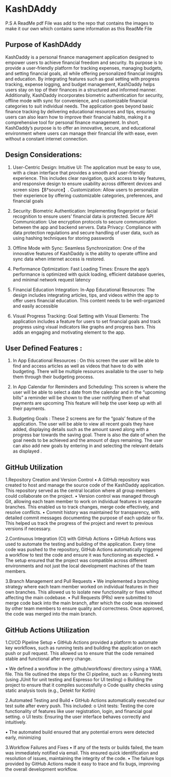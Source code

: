 # KashDAddy

P.S A ReadMe pdf File was add to the repo that contains the images to make it our own which contains same information as this ReadMe File

## Purpose of KashDAddy 
KashDaddy is a personal finance management application designed to empower users to achieve financial freedom and security. Its purpose is to provide a user-friendly platform for tracking expenses, managing budgets, and setting financial goals, all while offering personalized financial insights and education. By integrating features such as goal setting with progress tracking, expense logging, and budget management, KashDaddy helps users stay on top of their finances in a structured and informed manner.
Additionally, KashDaddy incorporates biometric authentication for security, offline mode with sync for convenience, and customizable financial categories to suit individual needs. The application goes beyond basic finance tracking by delivering educational resources and tips, ensuring users can also learn how to improve their financial habits, making it a comprehensive tool for personal finance management.
In short, KashDaddy’s purpose is to offer an innovative, secure, and educational environment where users can manage their financial life with ease, even without a constant internet connection.

## Design Considerations:

1. User-Centric Design:
 Intuitive UI: The application must be easy to use, with a clean interface that provides a smooth and user-friendly experience. This includes clear navigation, quick access to key features, and responsive design to ensure usability across different devices and screen sizes【8†source】.
Customization: Allow users to personalize their experience by offering customizable categories, preferences, and financial goals
   
2. Security:
Biometric Authentication: Implementing fingerprint or facial recognition to ensure users’ financial data is protected.
Secure API Communication: Use encryption protocols to secure communication between the app and backend servers.
Data Privacy: Compliance with data protection regulations and secure handling of user data, such as using hashing techniques for storing passwords

3. Offline Mode with Sync:
Seamless Synchronization: One of the innovative features of KashDaddy is the ability to operate offline and sync data when internet access is restored. 

4. Performance Optimization:
 Fast Loading Times: Ensure the app’s performance is optimized with quick loading, efficient database queries, and minimal network request latency

5. Financial Education Integration:
In-App Educational Resources: The design includes integrating articles, tips, and videos within the app to offer users financial education. This content needs to be well-organized and easily accessible

6. Visual Progress Tracking:
Goal Setting with Visual Elements: The application includes a feature for users to set financial goals and track progress using visual indicators like graphs and progress bars. This adds an engaging and motivating element to the app.


## User Defined Features : 
1.	In App Educational Resources : 
On this screen the user will be able to find and access articles as well as videos that have to do with budgeting. There will be multiple resources available to the user to help them through their budgeting process.

2.	In App Calendar for Reminders and Scheduling:
This screen is where the user will be able to select a date from the calendar and in the “upcoming bills” a reminder will be shown to the user notifying them of what payments are upcoming This feature will help the user keep up with all their payments.

3.	Budgeting Goals :
These 2 screens are for the “goals’ feature of the application. The user will be able to view all recent goals they have added, displaying details such as the amount saved along with a progress bar towards the saving goal. There is also the date of when the goal needs to be achieved and the amount of days remaining. The user can also add new goals by entering in and selecting the relevant details as displayed .

## GitHub Utilization
1.Repository Creation and Version Control
•	A GitHub repository was created to host and manage the source code of the KashDaddy application. This repository served as the central location where all group members could collaborate on the project.
•	Version control was managed through Git, allowing each team member to work on individual features in separate branches. This enabled us to track changes, merge code effectively, and resolve conflicts.
•	Commit history was maintained for transparency, with detailed commit messages documenting the purpose of each update or fix. This helped us track the progress of the project and revert to previous versions if necessary.

 2.Continuous Integration (CI) with GitHub Actions
•	GitHub Actions was used to automate the testing and building of the application. Every time code was pushed to the repository, GitHub Actions automatically triggered a workflow to test the code and ensure it was functioning as expected.
•	The setup ensured that the project was compatible across different environments and not just the local development machines of the team members.

3.Branch Management and Pull Requests
•	We implemented a branching strategy where each team member worked on individual features in their own branches. This allowed us to isolate new functionality or fixes without affecting the main codebase.
•	Pull Requests (PRs) were submitted to merge code back into the main branch, after which the code was reviewed by other team members to ensure quality and correctness. Once approved, the code was merged into the main branch.

## GitHub Actions Utilization
1.CI/CD Pipeline Setup
•	GitHub Actions provided a platform to automate key workflows, such as running tests and building the application on each push or pull request. This allowed us to ensure that the code remained stable and functional after every change.

•	We defined a workflow in the .github/workflows/ directory using a YAML file. This file outlined the steps for the CI pipeline, such as:
o	Running tests (using JUnit for unit testing and Espresso for UI testing)
o	Building the project to ensure that it compiles successfully
o	Code quality checks using static analysis tools (e.g., Detekt for Kotlin)

2.Automated Testing and Build
•	GitHub Actions automatically executed our test suite after every push. This included:
o	Unit tests: Testing the core functionality of features like user registration, login, and financial goal setting.
o	UI tests: Ensuring the user interface behaves correctly and intuitively.

•	The automated build ensured that any potential errors were detected early, minimizing 

3.Workflow Failures and Fixes
•	If any of the tests or builds failed, the team was immediately notified via email. This ensured quick identification and resolution of issues, maintaining the integrity of the code.
•	The failure logs provided by GitHub Actions made it easy to trace and fix bugs, improving the overall development workflow.
